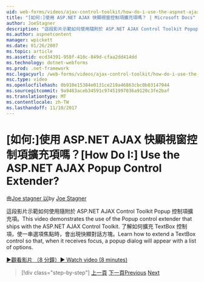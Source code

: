 ```yaml
---
uid: web-forms/videos/ajax-control-toolkit/how-do-i-use-the-aspnet-ajax-popup-control-extender
title: "[如何:]使用 ASP.NET AJAX 快顯視窗控制項擴充項嗎？ | Microsoft Docs"
author: JoeStagner
description: "這段影片示範如何使用隨附於 ASP.NET AJAX Control Toolkit Popup 控制項擴充項。 了解如何擴充 TextBox 控制項，讓..."
ms.author: aspnetcontent
manager: wpickett
ms.date: 01/26/2007
ms.topic: article
ms.assetid: ecd34391-958f-410c-849d-cfaa2dd414dd
ms.technology: dotnet-webforms
ms.prod: .net-framework
msc.legacyurl: /web-forms/videos/ajax-control-toolkit/how-do-i-use-the-aspnet-ajax-popup-control-extender
msc.type: video
ms.openlocfilehash: 0b910e15384e0131ce219a46863cbc0b03147944
ms.sourcegitcommit: 9a9483aceb34591c97451997036a9120c3fe2baf
ms.translationtype: MT
ms.contentlocale: zh-TW
ms.lasthandoff: 11/10/2017
---
```

<a name="how-do-i-use-the-aspnet-ajax-popup-control-extender"></a><span data-ttu-id="6e54f-105">[如何:]使用 ASP.NET AJAX 快顯視窗控制項擴充項嗎？</span><span class="sxs-lookup"><span data-stu-id="6e54f-105">[How Do I:] Use the ASP.NET AJAX Popup Control Extender?</span></span>
====================
<span data-ttu-id="6e54f-106">由[Joe stagner 以](https://github.com/JoeStagner)</span><span class="sxs-lookup"><span data-stu-id="6e54f-106">by [Joe Stagner](https://github.com/JoeStagner)</span></span>

<span data-ttu-id="6e54f-107">這段影片示範如何使用隨附於 ASP.NET AJAX Control Toolkit Popup 控制項擴充項。</span><span class="sxs-lookup"><span data-stu-id="6e54f-107">This video demonstrates the use of the Popup control extender that ships with the ASP.NET AJAX Control Toolkit.</span></span> <span data-ttu-id="6e54f-108">了解如何擴充 TextBox 控制項，使一串選項焦點時，會出現快顯對話方塊。</span><span class="sxs-lookup"><span data-stu-id="6e54f-108">Learn how to extend a TextBox control so that, when it receives focus, a popup dialog will appear with a list of options.</span></span>

[<span data-ttu-id="6e54f-109">&#9654;觀看影片 （8 分鐘）</span><span class="sxs-lookup"><span data-stu-id="6e54f-109">&#9654; Watch video (8 minutes)</span></span>](https://channel9.msdn.com/Blogs/ASP-NET-Site-Videos/how-do-i-use-the-aspnet-ajax-popup-control-extender)

>[!div class="step-by-step"]
<span data-ttu-id="6e54f-110">[上一頁](how-do-i-use-the-aspnet-ajax-textboxwatermark-control-extender.md)
[下一頁](how-do-i-use-the-aspnet-ajax-modalpopup-extender-control.md)</span><span class="sxs-lookup"><span data-stu-id="6e54f-110">[Previous](how-do-i-use-the-aspnet-ajax-textboxwatermark-control-extender.md)
[Next](how-do-i-use-the-aspnet-ajax-modalpopup-extender-control.md)</span></span>
